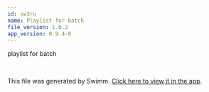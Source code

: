```yaml
---
id: sw3ru
name: Playlist for batch
file_version: 1.0.2
app_version: 0.9.4-0
---
```


<!-- Intro - Do not remove this comment -->
playlist for batch

<br/>

This file was generated by Swimm. [Click here to view it in the app](http://localhost:5000/repos/Z2l0aHViJTNBJTNBc3Rva2Utd2VhdGhlciUzQSUzQUFkZGllQ29oZW4=/playlists/sw3ru).